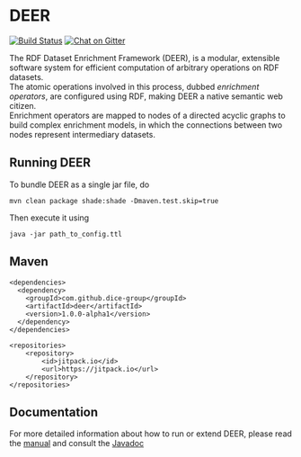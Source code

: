 # DEER
[![Build Status](https://travis-ci.org/dice-group/DEER.svg?branch=master)](https://travis-ci.org/dice-group/DEER) [![Chat on Gitter](https://badges.gitter.im/deer-rdf.png)](https://gitter.im/deer-rdf)

The RDF Dataset Enrichment Framework (DEER), is a modular, extensible software system for efficient
computation of arbitrary operations on RDF datasets.  
The atomic operations involved in this process, dubbed *enrichment operators*, 
are configured using RDF, making DEER a native semantic web citizen.  
Enrichment operators are mapped to nodes of a directed acyclic graphs to build complex enrichment
models, in which the connections between two nodes represent intermediary datasets.

## Running DEER

To bundle DEER as a single jar file, do

```
mvn clean package shade:shade -Dmaven.test.skip=true
```

Then execute it using

```
java -jar path_to_config.ttl
```

## Maven

```
<dependencies>
  <dependency>
    <groupId>com.github.dice-group</groupId>
    <artifactId>deer</artifactId>
    <version>1.0.0-alpha1</version>
  </dependency>
</dependencies>

<repositories>
    <repository>
        <id>jitpack.io</id>
        <url>https://jitpack.io</url>
    </repository>
</repositories>
```


## Documentation

For more detailed information about how to run or extend DEER, please read the
[manual](https://dice-group.github.io/deer/) and consult the
[Javadoc](https://dice-group.github.io/deer/javadoc/)
